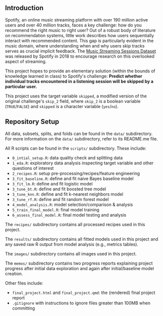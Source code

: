 ## Introduction

Spotify, an online music streaming platform with over 190 million active users and over 40 million tracks, faces a key challenge: how do you recommend the right music to right user? Out of a robust body of literature on recommendation systems, little work describes how users sequentially interact with recommended content. This gap is particularly evident in the music domain, where understanding when and why users skip tracks serves as crucial implicit feedback. The [Music Streaming Sessions Dataset](https://www.aicrowd.com/challenges/spotify-sequential-skip-prediction-challenge) was released by Spotify in 2018 to encourage research on this overlooked aspect of streaming. 

This project hopes to provide an elementary solution (within the bounds of knowledge learned in class) to Spotify's challenge: **Predict whether individual tracks encountered in a listening session will be skipped by a particular user.** 

This project uses the target variable `skipped`, a modified version of the original challenge's `skip_2` field, where `skip_2` is a boolean variable (`TRUE`/`FALSE`) and `skipped` is a character variable (`yes`/`no`).

## Repository Setup

All data, subsets, splits, and folds can be found in the `data/` subdirectory. For more information on the `data/` subdirectory, refer to its README.me file.

All R scripts can be found in the `scripts/` subdirectory. These include:
-  `0_intial_setup.R`: data quality check and splitting data
-  `1_eda.R`: exploratory data analysis inspecting target variable and other questions of interest
-  `2_recipes.R`: setup pre-processing/recipes/feature engineering
-  `3_fit_baseline.R`: define and fit naive Bayes baseline model
-  `3_fit_lm.R`: define and fit logistic model
-  `3_tune_bt.R`: define and fit boosted tree model
-  `3_tune_knn.R`: define and fit k-nearest neighbors model
-  `3_tune_rf.R`: define and fit random forest model
-  `4_model_analysis.R`: model selection/comparison & analysis
-  `5_train_final_model.R`: final model training
-  `6_assess_final_model.R`: final model testing and analysis

The `recipes/` subdirectory contains all processed recipes used in this project.

The `results/` subdirectory contains all fitted models used in this project and any saved raw R output from model analysis (e.g., metrics tables). 

The `images/` subdirectory contains all images used in this project.

The `memos/` subdirectory contains two progress reports explaining project progress after initial data exploration and again after initial/baseline model creation. 

Other files include:

-  `final_project.html` and `final_project.qmd`: the (rendered) final project report
-  `.gitignore` with instructions to ignore files greater than 100MB when committing  
